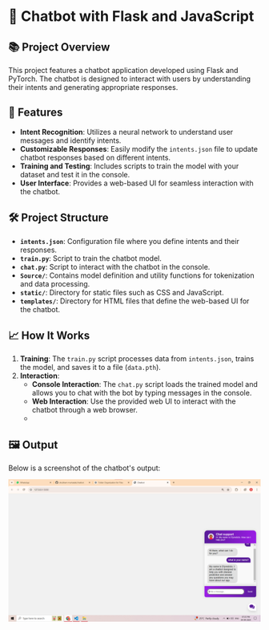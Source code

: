 # 🤖 Chatbot with Flask and JavaScript

## 📚 Project Overview

This project features a chatbot application developed using Flask and PyTorch. The chatbot is designed to interact with users by understanding their intents and generating appropriate responses.

## 🌟 Features

- **Intent Recognition**: Utilizes a neural network to understand user messages and identify intents.
- **Customizable Responses**: Easily modify the `intents.json` file to update chatbot responses based on different intents.
- **Training and Testing**: Includes scripts to train the model with your dataset and test it in the console.
- **User Interface**: Provides a web-based UI for seamless interaction with the chatbot.

## 🛠️ Project Structure

- **`intents.json`**: Configuration file where you define intents and their responses.
- **`train.py`**: Script to train the chatbot model.
- **`chat.py`**: Script to interact with the chatbot in the console.
- **`Source/`**: Contains model definition and utility functions for tokenization and data processing.
- **`static/`**: Directory for static files such as CSS and JavaScript.
- **`templates/`**: Directory for HTML files that define the web-based UI for the chatbot.

## 📈 How It Works

1. **Training**: The `train.py` script processes data from `intents.json`, trains the model, and saves it to a file (`data.pth`).
2. **Interaction**: 
   - **Console Interaction**: The `chat.py` script loads the trained model and allows you to chat with the bot by typing messages in the console.
   - **Web Interaction**: Use the provided web UI to interact with the chatbot through a web browser.
   - 
## 🖼️ Output

Below is a screenshot of the chatbot's output:

![Chatbot Screenshot](Screenshots/demo.png)
